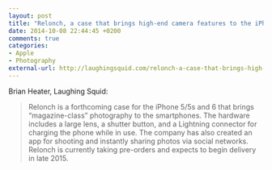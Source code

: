 ```yaml
---
layout: post
title: "Relonch, a case that brings high-end camera features to the iPhone"
date: 2014-10-08 22:44:45 +0200
comments: true
categories: 
- Apple
- Photography
external-url: http://laughingsquid.com/relonch-a-case-that-brings-high-end-camera-features-to-the-iphone/
---
```


Brian Heater, Laughing Squid:

> Relonch is a forthcoming case for the iPhone 5/5s and 6 that brings “magazine-class” photography to the smartphones. The hardware includes a large lens, a shutter button, and a Lightning connector for charging the phone while in use. The company has also created an app for shooting and instantly sharing photos via social networks. Relonch is currently taking pre-orders and expects to begin delivery in late 2015.